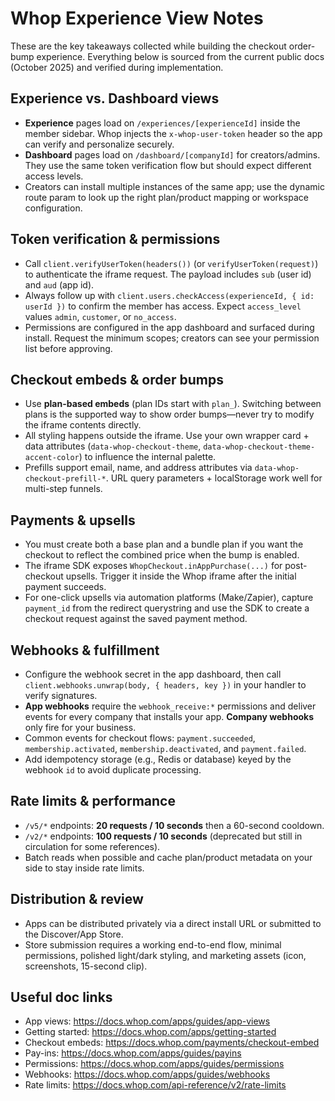 # Whop Experience View Notes

These are the key takeaways collected while building the checkout order-bump experience. Everything below is sourced from the current public docs (October 2025) and verified during implementation.

## Experience vs. Dashboard views
- **Experience** pages load on `/experiences/[experienceId]` inside the member sidebar. Whop injects the `x-whop-user-token` header so the app can verify and personalize securely.
- **Dashboard** pages load on `/dashboard/[companyId]` for creators/admins. They use the same token verification flow but should expect different access levels.
- Creators can install multiple instances of the same app; use the dynamic route param to look up the right plan/product mapping or workspace configuration.

## Token verification & permissions
- Call `client.verifyUserToken(headers())` (or `verifyUserToken(request)`) to authenticate the iframe request. The payload includes `sub` (user id) and `aud` (app id).
- Always follow up with `client.users.checkAccess(experienceId, { id: userId })` to confirm the member has access. Expect `access_level` values `admin`, `customer`, or `no_access`.
- Permissions are configured in the app dashboard and surfaced during install. Request the minimum scopes; creators can see your permission list before approving.

## Checkout embeds & order bumps
- Use **plan-based embeds** (plan IDs start with `plan_`). Switching between plans is the supported way to show order bumps—never try to modify the iframe contents directly.
- All styling happens outside the iframe. Use your own wrapper card + data attributes (`data-whop-checkout-theme`, `data-whop-checkout-theme-accent-color`) to influence the internal palette.
- Prefills support email, name, and address attributes via `data-whop-checkout-prefill-*`. URL query parameters + localStorage work well for multi-step funnels.

## Payments & upsells
- You must create both a base plan and a bundle plan if you want the checkout to reflect the combined price when the bump is enabled.
- The iframe SDK exposes `WhopCheckout.inAppPurchase(...)` for post-checkout upsells. Trigger it inside the Whop iframe after the initial payment succeeds.
- For one-click upsells via automation platforms (Make/Zapier), capture `payment_id` from the redirect querystring and use the SDK to create a checkout request against the saved payment method.

## Webhooks & fulfillment
- Configure the webhook secret in the app dashboard, then call `client.webhooks.unwrap(body, { headers, key })` in your handler to verify signatures.
- **App webhooks** require the `webhook_receive:*` permissions and deliver events for every company that installs your app. **Company webhooks** only fire for your business.
- Common events for checkout flows: `payment.succeeded`, `membership.activated`, `membership.deactivated`, and `payment.failed`.
- Add idempotency storage (e.g., Redis or database) keyed by the webhook `id` to avoid duplicate processing.

## Rate limits & performance
- `/v5/*` endpoints: **20 requests / 10 seconds** then a 60-second cooldown.
- `/v2/*` endpoints: **100 requests / 10 seconds** (deprecated but still in circulation for some references).
- Batch reads when possible and cache plan/product metadata on your side to stay inside rate limits.

## Distribution & review
- Apps can be distributed privately via a direct install URL or submitted to the Discover/App Store.
- Store submission requires a working end-to-end flow, minimal permissions, polished light/dark styling, and marketing assets (icon, screenshots, 15-second clip).

## Useful doc links
- App views: https://docs.whop.com/apps/guides/app-views
- Getting started: https://docs.whop.com/apps/getting-started
- Checkout embeds: https://docs.whop.com/payments/checkout-embed
- Pay-ins: https://docs.whop.com/apps/guides/payins
- Permissions: https://docs.whop.com/apps/guides/permissions
- Webhooks: https://docs.whop.com/apps/guides/webhooks
- Rate limits: https://docs.whop.com/api-reference/v2/rate-limits

